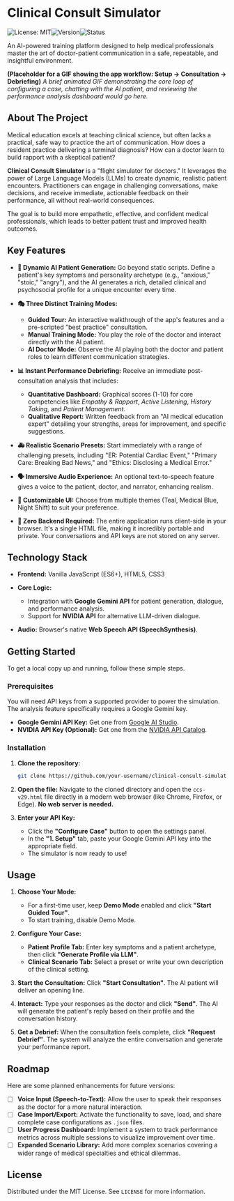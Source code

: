 # Clinical Consult Simulator

![License: MIT](https://img.shields.io/badge/License-MIT-yellow.svg)![Version](https://img.shields.io/badge/version-7.2-blue)![Status](https://img.shields.io/badge/status-active-success)

An AI-powered training platform designed to help medical professionals master the art of doctor-patient communication in a safe, repeatable, and insightful environment.

**(Placeholder for a GIF showing the app workflow: Setup -> Consultation -> Debriefing)**
*A brief animated GIF demonstrating the core loop of configuring a case, chatting with the AI patient, and reviewing the performance analysis dashboard would go here.*

## About The Project

Medical education excels at teaching clinical science, but often lacks a practical, safe way to practice the art of communication. How does a resident practice delivering a terminal diagnosis? How can a doctor learn to build rapport with a skeptical patient?

**Clinical Consult Simulator** is a "flight simulator for doctors." It leverages the power of Large Language Models (LLMs) to create dynamic, realistic patient encounters. Practitioners can engage in challenging conversations, make decisions, and receive immediate, actionable feedback on their performance, all without real-world consequences.

The goal is to build more empathetic, effective, and confident medical professionals, which leads to better patient trust and improved health outcomes.

## Key Features

*   **🧠 Dynamic AI Patient Generation:** Go beyond static scripts. Define a patient's key symptoms and personality archetype (e.g., "anxious," "stoic," "angry"), and the AI generates a rich, detailed clinical and psychosocial profile for a unique encounter every time.

*   **🎭 Three Distinct Training Modes:**
    *   **Guided Tour:** An interactive walkthrough of the app's features and a pre-scripted "best practice" consultation.
    *   **Manual Training Mode:** You play the role of the doctor and interact directly with the AI patient.
    *   **AI Doctor Mode:** Observe the AI playing both the doctor and patient roles to learn different communication strategies.

*   **📊 Instant Performance Debriefing:** Receive an immediate post-consultation analysis that includes:
    *   **Quantitative Dashboard:** Graphical scores (1-10) for core competencies like *Empathy & Rapport*, *Active Listening*, *History Taking*, and *Patient Management*.
    *   **Qualitative Report:** Written feedback from an "AI medical education expert" detailing your strengths, areas for improvement, and specific suggestions.

*   **🚑 Realistic Scenario Presets:** Start immediately with a range of challenging presets, including "ER: Potential Cardiac Event," "Primary Care: Breaking Bad News," and "Ethics: Disclosing a Medical Error."

*   **🗣️ Immersive Audio Experience:** An optional text-to-speech feature gives a voice to the patient, doctor, and narrator, enhancing realism.

*   **🎨 Customizable UI:** Choose from multiple themes (Teal, Medical Blue, Night Shift) to suit your preference.

*   **🚀 Zero Backend Required:** The entire application runs client-side in your browser. It's a single HTML file, making it incredibly portable and private. Your conversations and API keys are not stored on any server.

## Technology Stack

*   **Frontend:** Vanilla JavaScript (ES6+), HTML5, CSS3

*   **Core Logic:**
    *   Integration with **Google Gemini API** for patient generation, dialogue, and performance analysis.
    *   Support for **NVIDIA API** for alternative LLM-driven dialogue.

*   **Audio:** Browser's native **Web Speech API (SpeechSynthesis)**.

## Getting Started

To get a local copy up and running, follow these simple steps.

### Prerequisites

You will need API keys from a supported provider to power the simulation. The analysis feature specifically requires a Google Gemini key.

*   **Google Gemini API Key:** Get one from [Google AI Studio](https://aistudio.google.com/app/apikey).
*   **NVIDIA API Key (Optional):** Get one from the [NVIDIA API Catalog](https://build.nvidia.com/).

### Installation

1.  **Clone the repository:**
    ```sh
    git clone https://github.com/your-username/clinical-consult-simulator.git
    ```

2.  **Open the file:**
    Navigate to the cloned directory and open the `ccs-v29.html` file directly in a modern web browser (like Chrome, Firefox, or Edge). **No web server is needed.**

3.  **Enter your API Key:**
    *   Click the **"Configure Case"** button to open the settings panel.
    *   In the **"1. Setup"** tab, paste your Google Gemini API key into the appropriate field.
    *   The simulator is now ready to use!

## Usage

1.  **Choose Your Mode:**
    *   For a first-time user, keep **Demo Mode** enabled and click **"Start Guided Tour"**.
    *   To start training, disable Demo Mode.

2.  **Configure Your Case:**
    *   **Patient Profile Tab:** Enter key symptoms and a patient archetype, then click **"Generate Profile via LLM"**.
    *   **Clinical Scenario Tab:** Select a preset or write your own description of the clinical setting.

3.  **Start the Consultation:** Click **"Start Consultation"**. The AI patient will deliver an opening line.

4.  **Interact:** Type your responses as the doctor and click **"Send"**. The AI will generate the patient's reply based on their profile and the conversation history.

5.  **Get a Debrief:** When the consultation feels complete, click **"Request Debrief"**. The system will analyze the entire conversation and generate your performance report.

## Roadmap

Here are some planned enhancements for future versions:

- [ ] **Voice Input (Speech-to-Text):** Allow the user to speak their responses as the doctor for a more natural interaction.
- [ ] **Case Import/Export:** Activate the functionality to save, load, and share complete case configurations as `.json` files.
- [ ] **User Progress Dashboard:** Implement a system to track performance metrics across multiple sessions to visualize improvement over time.
- [ ] **Expanded Scenario Library:** Add more complex scenarios covering a wider range of medical specialties and ethical dilemmas.

## License

Distributed under the MIT License. See `LICENSE` for more information.